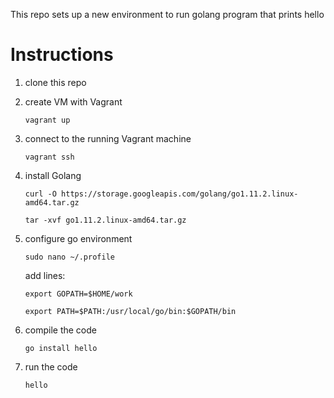 This repo sets up a new environment to run golang program that prints hello

# Instructions

1. clone this repo

1. create VM with Vagrant
   
   `vagrant up`
   
1. connect to the running Vagrant machine
   
   `vagrant ssh`
   
1. install Golang

    `curl -O https://storage.googleapis.com/golang/go1.11.2.linux-amd64.tar.gz`
    
    `tar -xvf go1.11.2.linux-amd64.tar.gz`

1. configure go environment

    `sudo nano ~/.profile`

    add lines:
    
    `export GOPATH=$HOME/work`
    
    `export PATH=$PATH:/usr/local/go/bin:$GOPATH/bin`

1. compile the code

    `go install hello`

1. run the code

    `hello`
